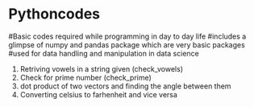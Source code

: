 # Pythoncodes
#Basic codes required while programming in day to day life
#includes a glimpse of numpy and pandas package which are very basic packages
#used for data handling and manipulation in data science

1. Retriving vowels in a string given (check_vowels)
2. Check for prime number (check_prime)
3. dot product of two vectors and finding the angle between them
4. Converting celsius to farhenheit and vice versa
